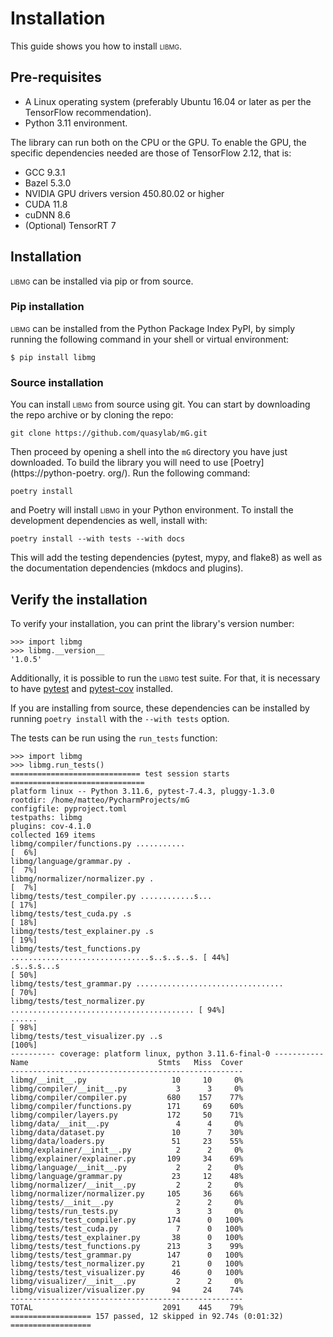 # Installation

This guide shows you how to install <span style="font-variant:small-caps;">libmg</span>.

## Pre-requisites

* A Linux operating system (preferably Ubuntu 16.04 or later as per the TensorFlow recommendation).
* Python 3.11 environment.

The library can run both on the CPU or the GPU. To enable the GPU, the specific dependencies needed are those of TensorFlow 2.12, that is:

* GCC 9.3.1
* Bazel 5.3.0
* NVIDIA GPU drivers version 450.80.02 or higher
* CUDA 11.8
* cuDNN 8.6
* (Optional) TensorRT 7

## Installation
<span style="font-variant:small-caps;">libmg</span> can be installed via pip or from source.

### Pip installation

<span style="font-variant:small-caps;">libmg</span> can be installed from the Python Package Index PyPI, by simply running the following command in your 
shell or virtual environment:

``` commandline
$ pip install libmg
```

### Source installation

You can install <span style="font-variant:small-caps;">libmg</span> from source using git. You can start by downloading the repo archive or by cloning the repo:

```commandline
git clone https://github.com/quasylab/mG.git
```

Then proceed by opening a shell into the `mG` directory you have just downloaded. To build the library you will need to use [Poetry](https://python-poetry.
org/). Run the following command:

```commandline
poetry install
```
and Poetry will install <span style="font-variant:small-caps;">libmg</span> in your Python environment. To install the development dependencies as well, install
with:

```commandline
poetry install --with tests --with docs
```

This will add the testing dependencies (pytest, mypy, and flake8) as well as the documentation dependencies (mkdocs and plugins).

## Verify the installation

To verify your installation, you can print the library's version number:

```pycon
>>> import libmg
>>> libmg.__version__
'1.0.5'
```

Additionally, it is possible to run the <span style="font-variant:small-caps;">libmg</span> test suite. For that, it is necessary to have
[pytest](https://doc.pytest.org/en/latest/) and [pytest-cov](https://pytest-cov.readthedocs.io/en/latest/) installed.

If you are installing from source, these dependencies can be installed by running `poetry install` with the `--with tests` option.

The tests can be run using the `run_tests` function:

```pycon
>>> import libmg
>>> libmg.run_tests()
============================= test session starts ==============================
platform linux -- Python 3.11.6, pytest-7.4.3, pluggy-1.3.0
rootdir: /home/matteo/PycharmProjects/mG
configfile: pyproject.toml
testpaths: libmg
plugins: cov-4.1.0
collected 169 items
libmg/compiler/functions.py ...........                                  [  6%]
libmg/language/grammar.py .                                              [  7%]
libmg/normalizer/normalizer.py .                                         [  7%]
libmg/tests/test_compiler.py ............s...                            [ 17%]
libmg/tests/test_cuda.py .s                                              [ 18%]
libmg/tests/test_explainer.py .s                                         [ 19%]
libmg/tests/test_functions.py ...............................s..s..s..s. [ 44%]
.s..s.s...s                                                              [ 50%]
libmg/tests/test_grammar.py .................................            [ 70%]
libmg/tests/test_normalizer.py ......................................... [ 94%]
......                                                                   [ 98%]
libmg/tests/test_visualizer.py ..s                                       [100%]
---------- coverage: platform linux, python 3.11.6-final-0 -----------
Name                             Stmts   Miss  Cover
----------------------------------------------------
libmg/__init__.py                   10     10     0%
libmg/compiler/__init__.py           3      3     0%
libmg/compiler/compiler.py         680    157    77%
libmg/compiler/functions.py        171     69    60%
libmg/compiler/layers.py           172     50    71%
libmg/data/__init__.py               4      4     0%
libmg/data/dataset.py               10      7    30%
libmg/data/loaders.py               51     23    55%
libmg/explainer/__init__.py          2      2     0%
libmg/explainer/explainer.py       109     34    69%
libmg/language/__init__.py           2      2     0%
libmg/language/grammar.py           23     12    48%
libmg/normalizer/__init__.py         2      2     0%
libmg/normalizer/normalizer.py     105     36    66%
libmg/tests/__init__.py              2      2     0%
libmg/tests/run_tests.py             3      3     0%
libmg/tests/test_compiler.py       174      0   100%
libmg/tests/test_cuda.py             7      0   100%
libmg/tests/test_explainer.py       38      0   100%
libmg/tests/test_functions.py      213      3    99%
libmg/tests/test_grammar.py        147      0   100%
libmg/tests/test_normalizer.py      21      0   100%
libmg/tests/test_visualizer.py      46      0   100%
libmg/visualizer/__init__.py         2      2     0%
libmg/visualizer/visualizer.py      94     24    74%
----------------------------------------------------
TOTAL                             2091    445    79%
================== 157 passed, 12 skipped in 92.74s (0:01:32) ==================
```

